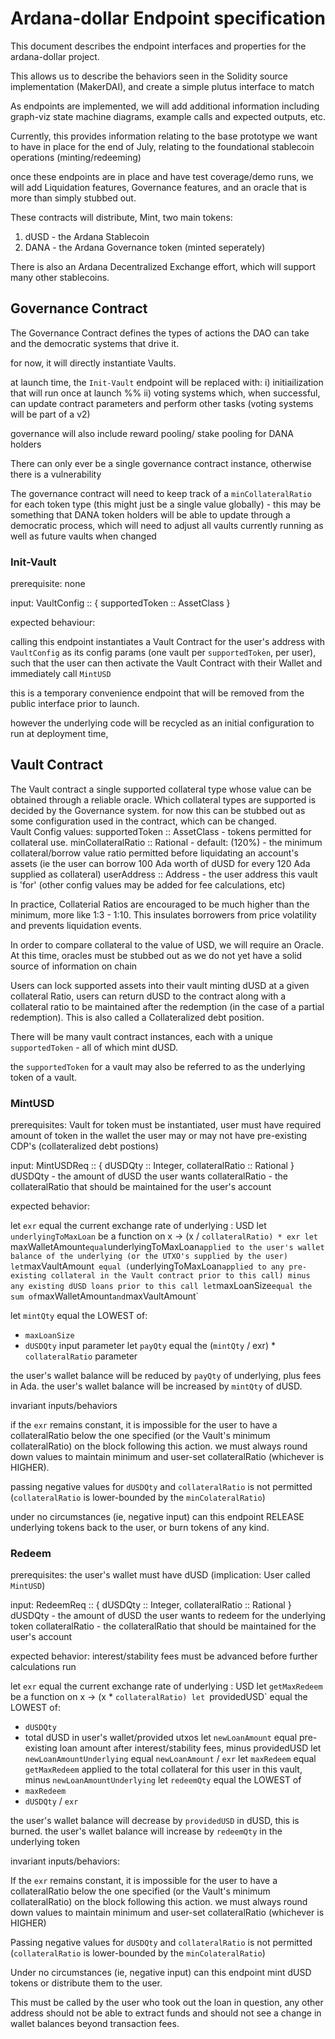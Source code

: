 # Ardana-dollar Endpoint specification

This document describes the endpoint interfaces and properties for the ardana-dollar project.

This allows us to describe the behaviors seen in the Solidity source implementation (MakerDAI), and create a simple plutus interface to match

As endpoints are implemented, we will add additional information including graph-viz state machine diagrams, example calls and expected outputs, etc.

Currently, this provides information relating to the base prototype we want to have in place for the end of July, relating to the foundational stablecoin operations (minting/redeeming)

once these endpoints are in place and have test coverage/demo runs, we will add Liquidation features, Governance features, and an oracle that is more than simply stubbed out.

These contracts will distribute, Mint,  two main tokens:
1) dUSD - the Ardana Stablecoin
2) DANA - the Ardana Governance token (minted seperately)

There is also an Ardana Decentralized Exchange effort, which will support many other stablecoins.

## Governance Contract

The Governance Contract defines the types of actions the DAO can take and the democratic systems that drive it.

for now, it will directly instantiate Vaults.

at launch time, the `Init-Vault` endpoint will be replaced with:
  i) initiailization that will run once at launch
  %% ii) voting systems which, when successful, can update contract parameters and perform  other tasks
  (voting systems will be part of a v2)
  
  governance will also include reward pooling/ stake pooling for DANA holders
   
   
There can only ever be a single governance contract instance, otherwise there is a vulnerability

The governance contract will need to keep track of a `minCollateralRatio` for each token type (this might just be a single value globally) - this may be something that DANA token holders will be able to update through a democratic process, which will need to adjust all vaults currently running as well as future vaults when changed


### Init-Vault

prerequisite: none

input: 
VaultConfig :: { supportedToken :: AssetClass }

expected behaviour: 

calling this endpoint instantiates a Vault Contract for the user's address with `VaultConfig` as its config params (one vault per `supportedToken`, per user), such that the user can then activate the Vault Contract with their Wallet and immediately call `MintUSD`

this is a temporary convenience endpoint that will be removed from the public interface prior to launch.

however the underlying code will be recycled as an initial configuration to run at deployment time,


## Vault Contract

The Vault contract a single supported collateral type whose value can be obtained through a reliable oracle. Which collateral types are supported is decided by the Governance system.  for now this can be stubbed out as some configuration used in the contract, which can be changed.  
Vault Config values:
supportedToken :: AssetClass - tokens permitted for collateral use.
minCollateralRatio :: Rational - default: (120%) - the minimum collateral/borrow value ratio permitted before liquidating an account's assets (ie the user can borrow 100 Ada worth of dUSD for every 120 Ada supplied as collateral)
userAddress :: Address - the user address this vault is 'for'
(other config values may be added for fee calculations, etc)

In practice, Collaterial Ratios are encouraged to be much higher than the minimum, more like 1:3 - 1:10. This insulates borrowers from price volatility and prevents liquidation events.

In order to compare collateral to the value of USD, we will require an Oracle.  At this time, oracles must be stubbed out as we do not yet have a solid source of information on chain

Users can lock supported assets into their vault minting dUSD at a given collateral Ratio, users can return dUSD to the contract along with a collateral ratio to be maintained after the redemption (in the case of a partial redemption). This is also called a Collateralized debt position.

There will be many vault contract instances, each with a unique `supportedToken` - all of which mint dUSD.

the `supportedToken` for a vault may also be referred to as the underlying token of a vault.

### MintUSD

prerequisites: Vault for token must be instantiated, user must have required amount of token in the wallet
the user may or may not have pre-existing CDP's (collateralized debt postions)

input:
MintUSDReq :: { dUSDQty :: Integer, collateralRatio :: Rational }
dUSDQty - the amount of dUSD the user wants
collateralRatio - the collateralRatio that should be maintained for the user's account

expected behavior:

let `exr` equal the current exchange rate of underlying : USD
let `underlyingToMaxLoan` be a function on x -> (x / `collateralRatio) * exr
let `maxWalletAmount` equal `underlyingToMaxLoan` applied to the user's wallet balance of the underlying (or the UTXO's supplied by the user)
let `maxVaultAmount` equal (`underlyingToMaxLoan` applied to any pre-existing collateral in the Vault contract prior to this call) minus any existing dUSD loans prior to this call
let `maxLoanSize` equal the sum of `maxWalletAmount` and `maxVaultAmount`

let `mintQty` equal the LOWEST of:
- `maxLoanSize`
- `dUSDQty` input parameter
let `payQty` equal the (`mintQty` / exr) * `collateralRatio` parameter

the user's wallet balance will be reduced by `payQty` of underlying, plus fees in Ada.
the user's wallet balance will be increased by `mintQty` of dUSD.

invariant inputs/behaviors

if the `exr` remains constant, it is impossible for the user to have a collateralRatio below the one specified (or the Vault's minimum collateralRatio) on the block following this action.  we must always round down values to maintain minimum and user-set collateralRatio (whichever is HIGHER).

passing negative values  for `dUSDQty` and `collateralRatio` is not permitted (`collateralRatio` is lower-bounded by the `minColateralRatio`)

under no circumstances (ie, negative input) can this endpoint RELEASE underlying tokens back to the user, or burn tokens of any kind.

### Redeem

prerequisites:
the user's wallet must have dUSD (implication: User called `MintUSD`)

input:
RedeemReq :: { dUSDQty :: Integer, collateralRatio :: Rational }
dUSDQty - the amount of dUSD the user wants to redeem for the underlying token
collateralRatio - the collateralRatio that should be maintained for the user's account

expected behavior:
interest/stability fees must be advanced before further calculations run

let `exr` equal the current exchange rate of underlying : USD
let `getMaxRedeem` be a function on x -> (x * `collateralRatio)
let `providedUSD` equal the LOWEST of:
- `dUSDQty`
- total dUSD in user's wallet/provided utxos
let `newLoanAmount` equal pre-existing loan amount after interest/stability fees, minus providedUSD
let `newLoanAmountUnderlying` equal `newLoanAmount` / `exr` 
let `maxRedeem` equal `getMaxRedeem` applied to the total collateral for this user in this vault, minus `newLoanAmountUnderlying`
let `redeemQty` equal the LOWEST of
- `maxRedeem`
- `dUSDQty` / `exr`

the user's wallet balance will decrease by `providedUSD` in dUSD, this is burned.
the user's wallet balance will increase by `redeemQty` in the underlying token

invariant inputs/behaviors:

If the `exr` remains constant, it is impossible for the user to have a collateralRatio below the one specified (or the Vault's minimum collateralRatio) on the block following this action.  we must always round down values to maintain minimum and user-set collateralRatio (whichever is HIGHER)

Passing negative values  for `dUSDQty` and `collateralRatio` is not permitted (`collateralRatio` is lower-bounded by the `minColateralRatio`)

Under no circumstances (ie, negative input) can this endpoint mint dUSD tokens or distribute them to the user.

This must be called by the user who took out the loan in question, any other address should not be able to extract funds and should not see a change in wallet balances beyond transaction fees.




